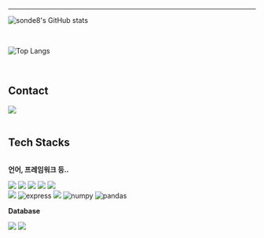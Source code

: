 <div align="left">

-------

![sonde8's GitHub stats](https://github-readme-stats.vercel.app/api?username=kimrkdgus12&show_icons=true&theme=dracula)

<br>

![Top Langs](https://github-readme-stats.vercel.app/api/top-langs/?username=sonde8&layout=compact)
 
<br>

##  Contact 
<div style="display:flex; flex-direction:row;">
    <a href="ganghyeongim557@gmail.com">
        <img src="https://img.shields.io/badge/Gmail-EA4335?style=for-the-badge&logo=Gmail&logoColor=white"> 
    </a>
</div><br>
    
## Tech Stacks
<div style="display:flex; flex-direction:column; align-items:flex-start;">
    <p><strong>언어, 프레임워크 등..</strong></p>
    <div>
        <img src="https://img.shields.io/badge/HTML5-E34F26?style=for-the-badge&logo=HTML5&logoColor=white">
        <img src="https://img.shields.io/badge/CSS3-1572B6?style=for-the-badge&logo=CSS3&logoColor=white">
        <img src="https://img.shields.io/badge/Javascript-F7DF1E?style=for-the-badge&logo=Javascript&logoColor=white">
        <img src="https://img.shields.io/badge/React-61DAFB?style=for-the-badge&logo=React&logoColor=white">
        <img src="https://img.shields.io/badge/Bootstrap-7952B3?style=for-the-badge&logo=Bootstrap&logoColor=white">
    </div>
    <div>
        <img src="https://img.shields.io/badge/Node.js-339933?style=for-the-badge&logo=Node.js&logoColor=white">
        <img src="https://img.shields.io/badge/Express-000000?style=for-the-badge&logo=Express&logoColor=white" alt='express' />
        <img src="https://img.shields.io/badge/Python-3776AB?style=for-the-badge&logo=Python&logoColor=white">
        <img src="https://img.shields.io/badge/Numpy-013243?style=for-the-badge&logo=Numpy&logoColor=white" alt='numpy' />
        <img src="https://img.shields.io/badge/Pandas-150458?style=for-the-badge&logo=Pandas&logoColor=white" alt='pandas' />
    </div>
    <!-- Database -->
    <p><strong>Database</strong></p>
    <div>
        <img src="https://img.shields.io/badge/MySQL-4479A1?style=for-the-badge&logo=MySQL&logoColor=white">
        <img src="https://img.shields.io/badge/Oracle-F80000?style=for-the-badge&logo=Oracle&logoColor=white">
    </div>
</div>
